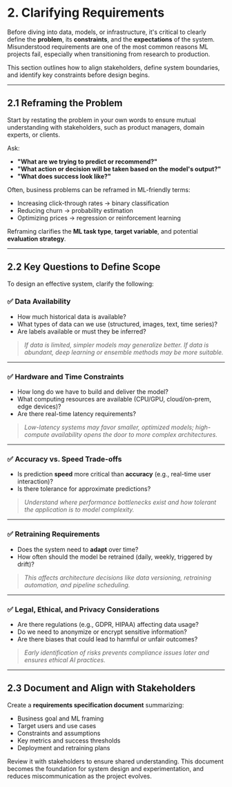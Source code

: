 # **2. Clarifying Requirements**

Before diving into data, models, or infrastructure, it's critical to clearly define the **problem**, its **constraints**, and the **expectations** of the system. Misunderstood requirements are one of the most common reasons ML projects fail, especially when transitioning from research to production.

This section outlines how to align stakeholders, define system boundaries, and identify key constraints before design begins.

---

## **2.1 Reframing the Problem**

Start by restating the problem in your own words to ensure mutual understanding with stakeholders, such as product managers, domain experts, or clients.

Ask:
- **"What are we trying to predict or recommend?"**
- **"What action or decision will be taken based on the model's output?"**
- **"What does success look like?"**

Often, business problems can be reframed in ML-friendly terms:
- Increasing click-through rates → binary classification
- Reducing churn → probability estimation
- Optimizing prices → regression or reinforcement learning

Reframing clarifies the **ML task type**, **target variable**, and potential **evaluation strategy**.

---

## **2.2 Key Questions to Define Scope**

To design an effective system, clarify the following:

### ✅ **Data Availability**
- How much historical data is available?
- What types of data can we use (structured, images, text, time series)?
- Are labels available or must they be inferred?

> *If data is limited, simpler models may generalize better. If data is abundant, deep learning or ensemble methods may be more suitable.*

---

### ✅ **Hardware and Time Constraints**
- How long do we have to build and deliver the model?
- What computing resources are available (CPU/GPU, cloud/on-prem, edge devices)?
- Are there real-time latency requirements?

> *Low-latency systems may favor smaller, optimized models; high-compute availability opens the door to more complex architectures.*

---

### ✅ **Accuracy vs. Speed Trade-offs**
- Is prediction **speed** more critical than **accuracy** (e.g., real-time user interaction)?
- Is there tolerance for approximate predictions?

> *Understand where performance bottlenecks exist and how tolerant the application is to model complexity.*

---

### ✅ **Retraining Requirements**
- Does the system need to **adapt** over time?
- How often should the model be retrained (daily, weekly, triggered by drift)?

> *This affects architecture decisions like data versioning, retraining automation, and pipeline scheduling.*

---

### ✅ **Legal, Ethical, and Privacy Considerations**
- Are there regulations (e.g., GDPR, HIPAA) affecting data usage?
- Do we need to anonymize or encrypt sensitive information?
- Are there biases that could lead to harmful or unfair outcomes?

> *Early identification of risks prevents compliance issues later and ensures ethical AI practices.*

---

## **2.3 Document and Align with Stakeholders**

Create a **requirements specification document** summarizing:
- Business goal and ML framing
- Target users and use cases
- Constraints and assumptions
- Key metrics and success thresholds
- Deployment and retraining plans

Review it with stakeholders to ensure shared understanding. This document becomes the foundation for system design and experimentation, and reduces miscommunication as the project evolves.
